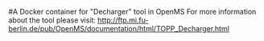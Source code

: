 #A Docker container for "Decharger" tool in OpenMS
For more information about the tool please visit:
http://ftp.mi.fu-berlin.de/pub/OpenMS/documentation/html/TOPP_Decharger.html
